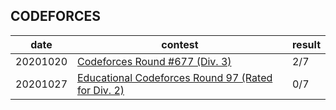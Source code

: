 ## CODEFORCES

| date | contest | result |
|  ----  | ---- | ---- |
| 20201020 | [Codeforces Round #677 (Div. 3)](https://codeforces.com/contest/1433/problems) | 2/7 |
| 20201027 | [Educational Codeforces Round 97 (Rated for Div. 2)](https://codeforces.com/contest/1437/problems) | 0/7 |
